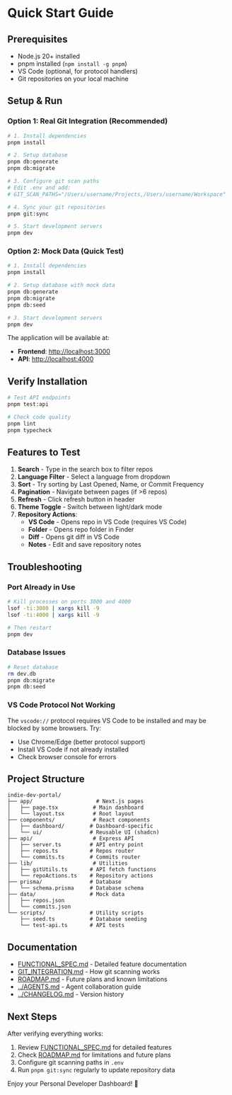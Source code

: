 # Quick Start Guide

## Prerequisites

- Node.js 20+ installed
- pnpm installed (`npm install -g pnpm`)
- VS Code (optional, for protocol handlers)
- Git repositories on your local machine

## Setup & Run

### Option 1: Real Git Integration (Recommended)

```bash
# 1. Install dependencies
pnpm install

# 2. Setup database
pnpm db:generate
pnpm db:migrate

# 3. Configure git scan paths
# Edit .env and add:
# GIT_SCAN_PATHS="/Users/username/Projects,/Users/username/Workspace"

# 4. Sync your git repositories
pnpm git:sync

# 5. Start development servers
pnpm dev
```

### Option 2: Mock Data (Quick Test)

```bash
# 1. Install dependencies
pnpm install

# 2. Setup database with mock data
pnpm db:generate
pnpm db:migrate
pnpm db:seed

# 3. Start development servers
pnpm dev
```

The application will be available at:

- **Frontend**: <http://localhost:3000>
- **API**: <http://localhost:4000>

## Verify Installation

```bash
# Test API endpoints
pnpm test:api

# Check code quality
pnpm lint
pnpm typecheck
```

## Features to Test

1. **Search** - Type in the search box to filter repos
2. **Language Filter** - Select a language from dropdown
3. **Sort** - Try sorting by Last Opened, Name, or Commit Frequency
4. **Pagination** - Navigate between pages (if >6 repos)
5. **Refresh** - Click refresh button in header
6. **Theme Toggle** - Switch between light/dark mode
7. **Repository Actions**:
   - **VS Code** - Opens repo in VS Code (requires VS Code)
   - **Folder** - Opens repo folder in Finder
   - **Diff** - Opens git diff in VS Code
   - **Notes** - Edit and save repository notes

## Troubleshooting

### Port Already in Use

```bash
# Kill processes on ports 3000 and 4000
lsof -ti:3000 | xargs kill -9
lsof -ti:4000 | xargs kill -9

# Then restart
pnpm dev
```

### Database Issues

```bash
# Reset database
rm dev.db
pnpm db:migrate
pnpm db:seed
```

### VS Code Protocol Not Working

The `vscode://` protocol requires VS Code to be installed and may be blocked by some browsers. Try:

- Use Chrome/Edge (better protocol support)
- Install VS Code if not already installed
- Check browser console for errors

## Project Structure

```
indie-dev-portal/
├── app/                    # Next.js pages
│   ├── page.tsx           # Main dashboard
│   └── layout.tsx         # Root layout
├── components/            # React components
│   ├── dashboard/        # Dashboard-specific
│   └── ui/               # Reusable UI (shadcn)
├── api/                   # Express API
│   ├── server.ts         # API entry point
│   ├── repos.ts          # Repos router
│   └── commits.ts        # Commits router
├── lib/                   # Utilities
│   ├── gitUtils.ts       # API fetch functions
│   └── repoActions.ts    # Repository actions
├── prisma/               # Database
│   └── schema.prisma     # Database schema
├── data/                 # Mock data
│   ├── repos.json
│   └── commits.json
└── scripts/              # Utility scripts
    ├── seed.ts           # Database seeding
    └── test-api.ts       # API tests
```

## Documentation

- [FUNCTIONAL_SPEC.md](FUNCTIONAL_SPEC.md) - Detailed feature documentation
- [GIT_INTEGRATION.md](GIT_INTEGRATION.md) - How git scanning works
- [ROADMAP.md](ROADMAP.md) - Future plans and known limitations
- [../AGENTS.md](../AGENTS.md) - Agent collaboration guide
- [../CHANGELOG.md](../CHANGELOG.md) - Version history

## Next Steps

After verifying everything works:

1. Review [FUNCTIONAL_SPEC.md](FUNCTIONAL_SPEC.md) for detailed features
2. Check [ROADMAP.md](ROADMAP.md) for limitations and future plans
3. Configure git scanning paths in `.env`
4. Run `pnpm git:sync` regularly to update repository data

Enjoy your Personal Developer Dashboard! 🚀
